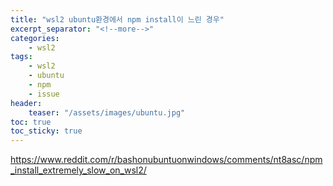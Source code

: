 ```yaml
---
title: "wsl2 ubuntu환경에서 npm install이 느린 경우"
excerpt_separator: "<!--more-->"
categories:
    - wsl2
tags:
    - wsl2
    - ubuntu
    - npm
    - issue
header:
    teaser: "/assets/images/ubuntu.jpg"
toc: true
toc_sticky: true
---
```


https://www.reddit.com/r/bashonubuntuonwindows/comments/nt8asc/npm_install_extremely_slow_on_wsl2/
